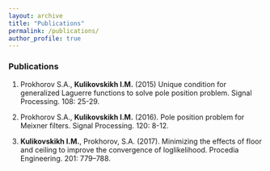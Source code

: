 ```yaml
---
layout: archive
title: "Publications"
permalink: /publications/
author_profile: true
---
```

### Publications

1. Prokhorov S.A., **Kulikovskikh I.M.** (2015) Unique condition for generalized  Laguerre functions to solve pole position problem. Signal Processing. 108: 25-29.

1. Prokhorov S.A., **Kulikovskikh I.M.** (2016). Pole position problem for Meixner filters. Signal Processing. 120: 8-12.

1. **Kulikovskikh I.M.**, Prokhorov, S.A. (2017). Minimizing the effects of floor and ceiling to improve the convergence of loglikelihood. Procedia Engineering. 201: 779–788.
